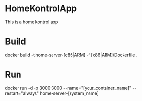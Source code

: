 # HomeKontrolApp
This is a home kontrol app

# Build
docker build -t home-server-[c86|ARM] -f [x86|ARM]/Dockerfile .

# Run
docker run -d -p 3000:3000 --name="[your_container_name]" --restart="always" home-server-[system_name]
